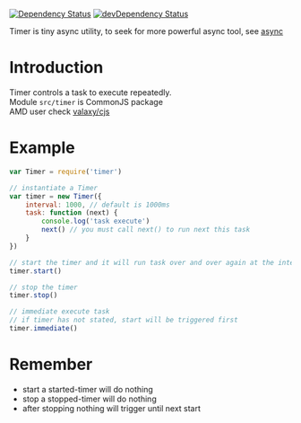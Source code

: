 [![Dependency Status](https://david-dm.org/valaxy/timer.svg?style=flat-square)](https://david-dm.org/valaxy/timer)
[![devDependency Status](https://david-dm.org/valaxy/timer/dev-status.svg?style=flat-square)](https://david-dm.org/valaxy/timer#info=devDependencies)

Timer is tiny async utility, to seek for more powerful async tool, see [async](https://github.com/caolan/async)

# Introduction
Timer controls a task to execute repeatedly.    
Module `src/timer` is CommonJS package        
AMD user check [valaxy/cjs](https://github.com/valaxy/cjs)

# Example

```javascript
var Timer = require('timer')

// instantiate a Timer
var timer = new Timer({
    interval: 1000, // default is 1000ms
    task: function (next) {
        console.log('task execute')
        next() // you must call next() to run next this task
    }
})

// start the timer and it will run task over and over again at the interval
timer.start()

// stop the timer
timer.stop()

// immediate execute task
// if timer has not stated, start will be triggered first
timer.immediate()
```

# Remember
- start a started-timer will do nothing
- stop a stopped-timer will do nothing
- after stopping nothing will trigger until next start